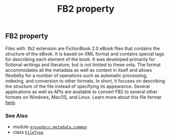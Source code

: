 ﻿---
title: FB2 property
second_title: GroupDocs.Metadata for Python via .NET API References
description: 
type: docs
url: /python-net/groupdocs.metadata.common/filetype/fb2/
is_root: false
weight: 300
---

## FB2 property


Files with .fb2 extension are FictionBook 2.0 eBook files that contains the structure of the eBook.
It is based on XML format and contains special tags for describing each element of the book.
It was developed primarily for fictional writings and literature, but is not limited to these only.
The format accommodates all the metadata as well as content in itself and allows flexibility for a number of operations such as automatic processing, indexing, and conversion to other formats.
In short, it focuses on describing the structure of the file instead of specifying its appearance.
Several applications as well as APIs are available to convert FB2 to several other formats on Windows, MacOS, and Linux.
Learn more about this file format [here](https://docs.fileformat.com/ebook/fb2/).

### See Also
* module [`groupdocs.metadata.common`](../../)
* class [`FileType`](/metadata/python-net/groupdocs.metadata.common/filetype)

